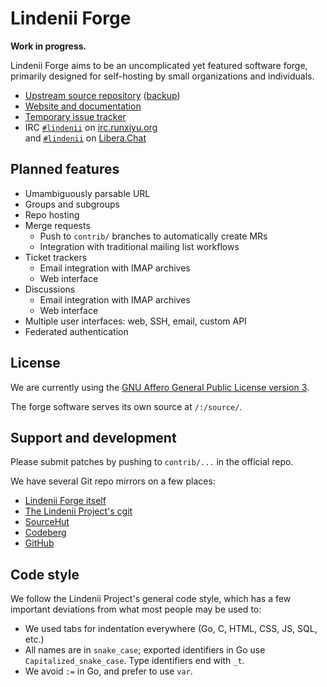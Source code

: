 # Lindenii Forge

**Work in progress.**

Lindenii Forge aims to be an uncomplicated yet featured software forge,
primarily designed for self-hosting by small organizations and individuals.

* [Upstream source repository](https://forge.lindenii.runxiyu.org/lindenii/forge/:/repos/server/)
  ([backup](https://git.lindenii.runxiyu.org/forge.git/))
* [Website and documentation](https://lindenii.runxiyu.org/forge/)
* [Temporary issue tracker](https://todo.sr.ht/~runxiyu/forge)
* IRC [`#lindenii`](https://webirc.runxiyu.org/kiwiirc/#lindenii)
  on [irc.runxiyu.org](https://irc.runxiyu.org)\
  and [`#lindenii`](https://web.libera.chat/#lindenii)
  on [Libera.Chat](https://libera.chat)

## Planned features

* Umambiguously parsable URL
* Groups and subgroups
* Repo hosting
* Merge requests
  * Push to `contrib/` branches to automatically create MRs
  * Integration with traditional mailing list workflows
* Ticket trackers
  * Email integration with IMAP archives
  * Web interface
* Discussions
  * Email integration with IMAP archives
  * Web interface
* Multiple user interfaces: web, SSH, email, custom API
* Federated authentication

## License

We are currently using the
[GNU Affero General Public License version 3](https://www.gnu.org/licenses/agpl-3.0.html).

The forge software serves its own source at `/:/source/`.

## Support and development

Please submit patches by pushing to `contrib/...` in the official repo.

We have several Git repo mirrors on a few places:
* [Lindenii Forge itself](https://forge.lindenii.runxiyu.org/lindenii/forge/:/repos/server/)
* [The Lindenii Project's cgit](https://git.lindenii.runxiyu.org/forge.git/)
* [SourceHut](https://git.sr.ht/~runxiyu/forge/)
* [Codeberg](https://codeberg.org/lindenii/forge/)
* [GitHub](https://github.com/runxiyu/forge/)

## Code style

We follow the Lindenii Project's general code style, which has a few important
deviations from what most people may be used to:

* We used tabs for indentation everywhere (Go, C, HTML, CSS, JS, SQL, etc.)
* All names are in `snake_case`; exported identifiers in Go use
  `Capitalized_snake_case`. Type identifiers end with `_t`.
* We avoid `:=` in Go, and prefer to use `var`.
